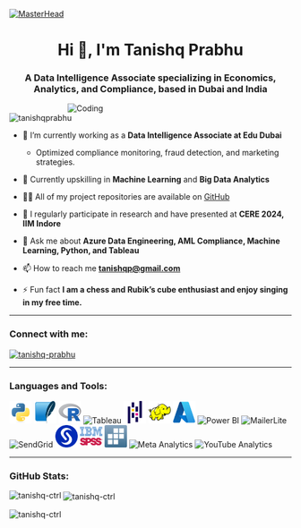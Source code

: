 [![MasterHead](https://visme.co/blog/wp-content/uploads/2019/10/animated-presentation-software-header.gif)]()

<h1 align="center">Hi 👋, I'm Tanishq Prabhu</h1>
<h3 align="center">A Data Intelligence Associate specializing in Economics, Analytics, and Compliance, based in Dubai and India</h3>
<img align="right" alt="Coding" width="400" src="https://miro.medium.com/max/680/0*7Q3yvSIv_t0ioJ-Z.gif"/>

<p align="left"> <img src="https://komarev.com/ghpvc/?username=tanishqprabhu&label=Profile%20views&color=0e75b6&style=flat" alt="tanishqprabhu" /> </p>

- 🔭 I’m currently working as a **Data Intelligence Associate at Edu Dubai** 
  - Optimized compliance monitoring, fraud detection, and marketing strategies.

- 🌱 Currently upskilling in **Machine Learning** and **Big Data Analytics**

- 👨‍💻 All of my project repositories are available on [GitHub](https://github.com/your-github-username)

- 📝 I regularly participate in research and have presented at **CERE 2024, IIM Indore**

- 💬 Ask me about **Azure Data Engineering, AML Compliance, Machine Learning, Python, and Tableau**

- 📫 How to reach me **tanishqp@gmail.com**

- ⚡ Fun fact **I am a chess and Rubik’s cube enthusiast and enjoy singing in my free time.**

---

<h3 align="left">Connect with me:</h3>
<p align="left">
<a href="https://linkedin.com/in/your-linkedin-profile" target="blank"><img align="center" src="https://raw.githubusercontent.com/rahuldkjain/github-profile-readme-generator/master/src/images/icons/Social/linked-in-alt.svg" alt="tanishq-prabhu" height="30" width="40" /></a>
</p>

---

<h3 align="left">Languages and Tools:</h3>
<p align="left">
  <img src="https://raw.githubusercontent.com/devicons/devicon/master/icons/python/python-original.svg" alt="Python" width="40" height="40"/>
  <img src="https://raw.githubusercontent.com/devicons/devicon/master/icons/sqlite/sqlite-original.svg" alt="SQL" width="40" height="40"/>
  <img src="https://raw.githubusercontent.com/devicons/devicon/master/icons/r/r-original.svg" alt="R" width="40" height="40"/>
  <img src="https://raw.githubusercontent.com/devicons/devicon/master/icons/tableau/tableau-original.svg" alt="Tableau" width="40" height="40"/>
  <img src="https://raw.githubusercontent.com/devicons/devicon/master/icons/pandas/pandas-original.svg" alt="Pandas" width="40" height="40"/>
  <img src="https://raw.githubusercontent.com/devicons/devicon/master/icons/hadoop/hadoop-original.svg" alt="Hadoop" width="40" height="40"/>
  <img src="https://raw.githubusercontent.com/devicons/devicon/master/icons/azure/azure-original.svg" alt="Azure" width="40" height="40"/>
  <img src="https://raw.githubusercontent.com/devicons/devicon/master/icons/powerbi/powerbi-original.svg" alt="Power BI" width="40" height="40"/>
  <img src="https://raw.githubusercontent.com/devicons/devicon/master/icons/mailerlite/mailerlite-original.svg" alt="MailerLite" width="40" height="40"/>
  <img src="https://raw.githubusercontent.com/devicons/devicon/master/icons/sendgrid/sendgrid-original.svg" alt="SendGrid" width="40" height="40"/>
  <img src="https://raw.githubusercontent.com/devicons/devicon/master/icons/sas/sas-original.svg" alt="SAS" width="40" height="40"/>
  <img src="https://raw.githubusercontent.com/devicons/devicon/master/icons/spss/spss-original.svg" alt="SPSS" width="40" height="40"/>
  <img src="https://raw.githubusercontent.com/devicons/devicon/master/icons/stata/stata-original.svg" alt="Stata" width="40" height="40"/>
  <img src="https://raw.githubusercontent.com/devicons/devicon/master/icons/meta/meta-original.svg" alt="Meta Analytics" width="40" height="40"/>
  <img src="https://raw.githubusercontent.com/devicons/devicon/master/icons/youtube/youtube-original.svg" alt="YouTube Analytics" width="40" height="40"/>
</p>

---

<h3 align="left">GitHub Stats:</h3>
<p><img align="left" src="https://github-readme-stats.vercel.app/api/top-langs?username=tanishq-ctrl&show_icons=true&locale=en&layout=compact" alt="tanishq-ctrl" /></p>

<p>&nbsp;<img align="center" src="https://github-readme-stats.vercel.app/api?username=tanishq-ctrl&show_icons=true&locale=en" alt="tanishq-ctrl" /></p>

<p><img align="center" src="https://github-readme-streak-stats.herokuapp.com/?user=tanishq-ctrl&" alt="tanishq-ctrl" /></p>

